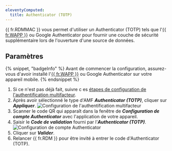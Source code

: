 ```yaml
---
eleventyComputed:
  title: Authenticator (TOTP)
---
```

{{ fr.RDMMAC }} vous permet d'utiliser un Authenticator (TOTP) tels que l'[{{ fr.WAPP }}](https://devolutions.net/fr/workspace/) ou Google Authenticator pour fournir une couche de sécurité supplémentaire lors de l'ouverture d'une source de données.

## Paramètres

{% snippet, "badgeInfo" %}
Avant de commencer la configuration, assurez-vous d'avoir installé l'[{{ fr.WAPP }}](https://devolutions.net/fr/workspace/) ou Google Authenticator sur votre appareil mobile.
{% endsnippet %}

1. Si ce n'est pas déjà fait, suivre c es [étapes de configuration de l'authentification multifacteur](/fr/rdm/mac/data-sources/multi-factor-authentication/).
1. Après avoir sélectionné le type d'AMF ***Authenticator (TOTP)***, cliquer sur ***Appliquer***.
![Configuration de l'authentification multifacteur](https://cdnweb.devolutions.net/docs/fr/rdm/mac/clip4270.png)
1. Scanner le code QR qui apparaît dans la fenêtre de ***Configuration de compte Authenticator*** avec l'application de votre appareil.
1. Saisir le ***Code de validation*** fourni par l'***Authenticator (TOTP)***.
![Configuration de compte Authenticator](https://cdnweb.devolutions.net/docs/fr/rdm/mac/clip0190.png)
1. Cliquer sur ***Valider***.
1. Relancer {{ fr.RDM }} pour être invité à entrer le code d'Authenticator (TOTP).
